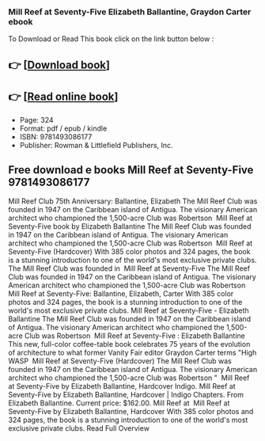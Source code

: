### Mill Reef at Seventy-Five Elizabeth Ballantine, Graydon Carter ebook

To Download or Read This book click on the link button below :

## 👉  [**[Download book](http://ebooksharez.info/download.php?group=book&from=github.com&id=716798&lnk=1061 "Download book")**]

## 👉  [**[Read online book](http://ebooksharez.info/download.php?group=book&from=github.com&id=716798&lnk=1061 "Read online book")**]


* Page: 324
* Format: pdf / epub / kindle
* ISBN: 9781493086177
* Publisher: Rowman &amp; Littlefield Publishers, Inc.



## Free download e books Mill Reef at Seventy-Five 9781493086177



 Mill Reef Club 75th Anniversary: Ballantine, Elizabeth The Mill Reef Club was founded in 1947 on the Caribbean island of Antigua. The visionary American architect who championed the 1,500-acre Club was Robertson 
 Mill Reef at Seventy-Five book by Elizabeth Ballantine The Mill Reef Club was founded in 1947 on the Caribbean island of Antigua. The visionary American architect who championed the 1,500-acre Club was Robertson 
 Mill Reef at Seventy-Five (Hardcover) With 385 color photos and 324 pages, the book is a stunning introduction to one of the world&#039;s most exclusive private clubs. The Mill Reef Club was founded in 
 Mill Reef at Seventy-Five The Mill Reef Club was founded in 1947 on the Caribbean island of Antigua. The visionary American architect who championed the 1,500-acre Club was Robertson 
 Mill Reef at Seventy-Five: Ballantine, Elizabeth, Carter With 385 color photos and 324 pages, the book is a stunning introduction to one of the world&#039;s most exclusive private clubs.
 Mill Reef at Seventy-Five - Elizabeth Ballantine The Mill Reef Club was founded in 1947 on the Caribbean island of Antigua. The visionary American architect who championed the 1,500-acre Club was Robertson 
 Mill Reef at Seventy-Five : Elizabeth Ballantine This new, full-color coffee-table book celebrates 75 years of the evolution of architecture to what former Vanity Fair editor Graydon Carter terms &quot;High WASP 
 Mill Reef at Seventy-Five (Hardcover) The Mill Reef Club was founded in 1947 on the Caribbean island of Antigua. The visionary American architect who championed the 1,500-acre Club was Robertson &quot; 
 Mill Reef at Seventy-Five by Elizabeth Ballantine, Hardcover Indigo. Mill Reef at Seventy-Five by Elizabeth Ballantine, Hardcover | Indigo Chapters. From Elizabeth Ballantine. Current price: $162.00. Mill Reef at 
 Mill Reef at Seventy-Five by Elizabeth Ballantine, Hardcover With 385 color photos and 324 pages, the book is a stunning introduction to one of the world&#039;s most exclusive private clubs. Read Full Overview 





